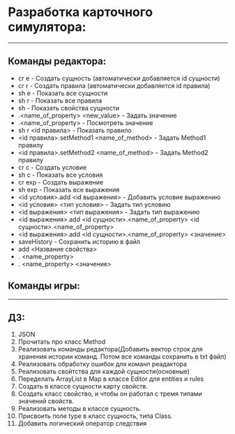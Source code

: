 # Разработка карточного симулятора:
* * *

## Команды редактора:

* cr e - Создать сущность (автоматически добавляется id сущности)
* cr r - Создать правила (автоматически добавляется id правила)
* sh e - Показать все сущности
* sh r - Показать все правила
* sh <id> - Показать свойства сущности
* <id>.<name_of_property> <new_value> - Задать значение
* <id>.<name_of_property> - Посмотреть значение
* sh r <id правила> - Показать правило
* <id правила>.setMethod1 <name_of_method> - Задать Method1 правилу
* <id правила>.setMethod2 <name_of_method> - Задать Method2 правилу
* cr c -  Создать условие
* sh c - Показать все условия
* cr exp - Создать выражение
* sh exp - Показать все выражения
* <id условия>.add <id выражения> - Добавить условие выражению
* <id условия> <тип условия> - Задать тип условию
* <id выражения> <тип выражения> - Задать тип выражению
* <id выражения>.add <id сущности>.<name_of_property> <id сущности>.<name_of_property>
* <id выражения>.add <id сущности>.<name_of_property> <значение>
* saveHistory - Сохранить историю в файл
* <id> add <Название свойства>
* <id>.<getEntity> <name_property>
* <id>.<setEntity> <name_property> <значение>


## Команды игры:
***

## ДЗ:
1. JSON
2. Прочитать про класс Method
3. Реализовать команды редактора(Добавить вектор строк для хранения истории команд. Потом все команды сохранить в txt файл)
4. Реализовать обработку ошибок для команл реадактора
5. Реализовать свойтства для каждой сущности(основные)
6. Переделать ArrayList в Map в классе Editor для entities и rules
7. Создать в классе сущности карту свойств.
8. Создать класс свойство, и чтобы он работал с тремя типами значений свойств.
9. Реализовать методы в классе сущность.
10. Присвоить поле type в класс сущность, типа Class.
11. Добавить логический оператор следствия
